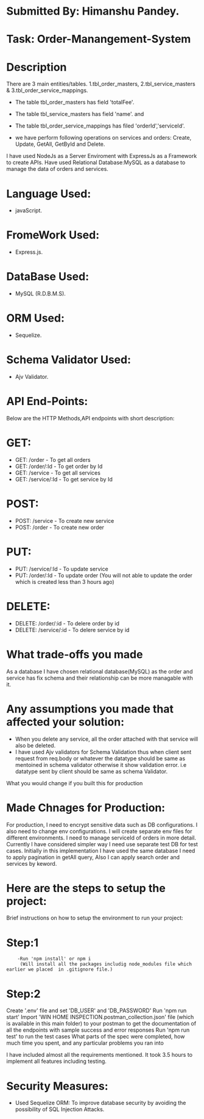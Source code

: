 # Submitted By: Himanshu Pandey.
# Task: Order-Manangement-System 

# Description
There are 3 main entities/tables. 
1.tbl_order_masters,
2.tbl_service_masters & 
3.tbl_order_service_mappings.

- The table tbl_order_masters has field 'totalFee'.
- The table tbl_service_masters has field 'name'.
and 
- The table tbl_order_service_mappings has filed 'orderId','serviceId'.

- we have perform following operations on services and orders: Create, Update, GetAll, GetById and Delete.

I have used NodeJs  as a Server Enviroment with ExpressJs as a Framework to create APIs. Have used Relational Database:MySQL as a database to manage the data of orders and services.

# Language Used:
  - javaScript.
# FromeWork Used:
   - Express.js.
# DataBase Used:
  - MySQL (R.D.B.M.S).
# ORM Used:
  - Sequelize.
# Schema Validator Used:
  - Ajv Validator.

# API End-Points:
Below are the HTTP Methods,API endpoints with short description:

# GET:
- GET: /order            - To get all orders
- GET: /order/:Id        - To get order by Id
- GET: /service          - To get all services
- GET: /service/:Id      - To get service by Id

# POST:
- POST: /service         - To create new service
- POST: /order           - To create new order

# PUT:
- PUT: /service/:Id      - To update service
- PUT: /order/:Id        - To update order (You will not able to update the order   which is created less than 3 hours ago)

# DELETE:
- DELETE: /order/:id     - To delere order by id
- DELETE: /service/:id   - To delere service by id


# What trade-offs you made
As a database I have chosen relational database(MySQL) as the order and service has fix schema and their relationship can be more managable with it.

# Any assumptions you made that affected your solution:
- When you delete any service, all the order attached with that service will also be deleted.
- I have used Ajv validators for Schema Validation thus when client sent request from
  req.body or whatever the datatype should be same as mentoined in schema validator otherwise it show validation error. i.e datatype sent by client should be same as schema Validator.

What you would change if you built this for production
# Made Chnages for Production: 
For production, I need to encrypt sensitive data such as DB configurations.
I also need to change env configurations. I will create separate env files for different environments.
I need to manage serviceId of orders in more detail. Currently I have considered simpler way
I need use separate test DB for test cases. Initially in this implementation I have used the same database
I need to apply pagination in getAll query, Also I can apply search order and services by keword.
# Here are the steps to setup the project:
Brief instructions on how to setup the environment to run your project:

# Step:1 
        -Run 'npm install' or npm i 
         (Will install all the packages includig node_modules file which earlier we placed  in .gitignore file.)
# Step:2
Create '.env' file and set 'DB_USER' and 'DB_PASSWORD'
Run 'npm run start'
Import 'WIN HOME INSPECTION.postman_collection.json' file (which is available in this main folder) to your postman to get the documentation of all the endpoints with sample success and error responses
Run 'npm run test' to run the test cases
What parts of the spec were completed, how much time you spent, and any particular problems you ran into

I have included almost all the requirements mentioned. It took 3.5 hours to implement all features including testing.

# Security Measures:
- Used Sequelize ORM: To improve database security by avoiding the possibility of
  SQL Injection Attacks.